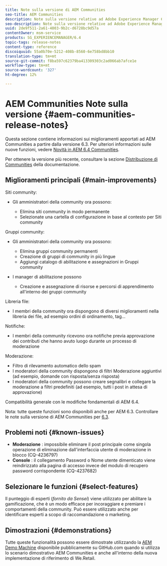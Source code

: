 ```yaml
---
title: Note sulla versione di AEM Communities
seo-title: AEM Communities
description: Note sulla versione relative ad Adobe Experience Manager 6.4 Communities.
seo-description: Note sulla versione relative ad Adobe Experience Manager 6.4 Communities.
uuid: 2de9f511-2a61-4003-9b2c-d6728bc9d57a
contentOwner: msm-service
products: SG_EXPERIENCEMANAGER/6.4
topic-tags: release-notes
content-type: reference
discoiquuid: 55a0b70e-5212-408b-8560-6e758bd8bb10
translation-type: tm+mt
source-git-commit: f8ba597c62379ba413309303c2ad066ab7afce1e
workflow-type: tm+mt
source-wordcount: '327'
ht-degree: 12%

---
```



#  AEM Communities Note sulla versione {#aem-communities-release-notes}

Questa sezione contiene informazioni sui miglioramenti apportati ad  AEM Communities a partire dalla versione 6.3. Per ulteriori informazioni sulle nuove funzioni, vedere [Novità in AEM 6.4 Communities](/help/communities/whats-new-aem-communities.md).

Per ottenere la versione più recente, consultare la sezione [Distribuzione di Communities](/help/communities/deploy-communities.md#latest-releases) della documentazione.

## Miglioramenti principali {#main-improvements}

Siti community:

* Gli amministratori della community ora possono:

   * Elimina siti community in modo permanente
   * Selezionate una cartella di configurazione in base al contesto per Siti community

Gruppi community:

* Gli amministratori della community ora possono:

   * Elimina gruppi community permanenti
   * Creazione di gruppi di community in più lingue
   * Aggiungi catalogo di abilitazione e assegnazioni in Gruppi community

* I manager di abilitazione possono

   * Creazione e assegnazione di risorse e percorsi di apprendimento all&#39;interno dei gruppi community

Libreria file:

* I membri della community ora dispongono di diversi miglioramenti nella libreria dei file, ad esempio ordini di ordinamento, tag...

Notifiche:

* I membri della community ricevono ora notifiche previa approvazione dei contributi che hanno avuto luogo durante un processo di moderazione

Moderazione:

* Filtro di rilevamento automatico dello spam
* I moderatori della community dispongono di filtri Moderazione aggiuntivi (ad esempio, domande con risposta/senza risposta)
* I moderatori della community possono creare segnalibri e collegare la moderazione a filtri predefiniti (ad esempio, tutti i post in attesa di approvazione)

Compatibilità generale con le modifiche fondamentali di AEM 6.4.

Nota: tutte queste funzioni sono disponibili anche per AEM 6.3. Controllare le  note sulla versione di AEM Communities per [6.3](https://helpx.adobe.com/it/experience-manager/6-3/release-notes.html).

## Problemi noti {#known-issues}

* **Moderazione** : impossibile eliminare il post principale come singola operazione di eliminazione dall&#39;interfaccia utente di moderazione in blocco (CQ-4236797)
* **Console** : il collegamento Password o Nome utente dimenticato viene reindirizzato alla pagina di accesso invece del modulo di recupero password corrispondente (CQ-4237682)

## Selezionare le funzioni {#select-features}

Il punteggio di esperti (*fornito da Sensei*) viene utilizzato per abilitare la gamificazione, che è un modo efficace per incoraggiare e premiare i comportamenti della community. Può essere utilizzato anche per identificare esperti a scopo di raccomandazione o marketing.

## Dimostrazioni {#demonstrations}

Tutte queste funzionalità possono essere dimostrate utilizzando la [AEM Demo Machine](https://github.com/Adobe-Marketing-Cloud/aem-demo-machine/wiki) disponibile pubblicamente su GitHub.com quando si utilizza lo scenario dimostrativo  AEM Communities e anche all&#39;interno della nuova implementazione di riferimento di We.Retail.
